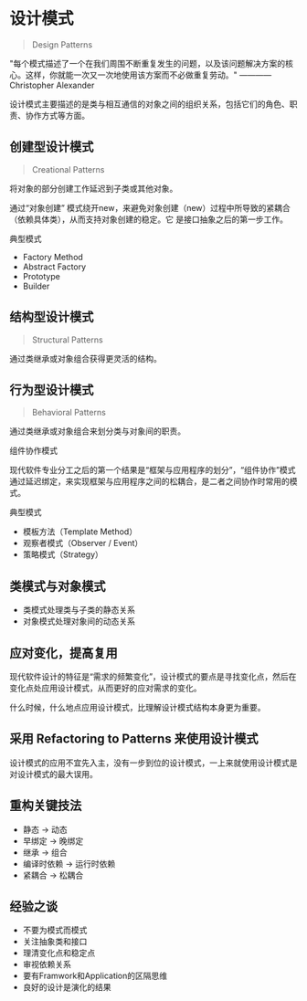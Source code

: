 # 设计模式

> Design Patterns

"每个模式描述了一个在我们周围不断重复发生的问题，以及该问题解决方案的核心。这样，你就能一次又一次地使用该方案而不必做重复劳动。" ————Christopher Alexander

设计模式主要描述的是类与相互通信的对象之间的组织关系，包括它们的角色、职责、协作方式等方面。

## 创建型设计模式

> Creational Patterns

将对象的部分创建工作延迟到子类或其他对象。

通过“对象创建” 模式绕开new，来避免对象创建（new）过程中所导致的紧耦合（依赖具体类），从而支持对象创建的稳定。它
是接口抽象之后的第一步工作。

典型模式

- Factory Method
- Abstract Factory
- Prototype
- Builder
  
## 结构型设计模式

> Structural Patterns

通过类继承或对象组合获得更灵活的结构。


## 行为型设计模式

> Behavioral Patterns

通过类继承或对象组合来划分类与对象间的职责。

组件协作模式

现代软件专业分工之后的第一个结果是“框架与应用程序的划分”，“组件协作”模式通过延迟绑定，来实现框架与应用程序之间的松耦合，是二者之间协作时常用的模式。

典型模式

- 模板方法（Template Method）
- 观察者模式（Observer / Event）
- 策略模式（Strategy）

## 类模式与对象模式

- 类模式处理类与子类的静态关系
- 对象模式处理对象间的动态关系

## 应对变化，提高复用

现代软件设计的特征是“需求的频繁变化”，设计模式的要点是寻找变化点，然后在变化点处应用设计模式，从而更好的应对需求的变化。

什么时候，什么地点应用设计模式，比理解设计模式结构本身更为重要。

## 采用 Refactoring to Patterns 来使用设计模式

设计模式的应用不宜先入主，没有一步到位的设计模式，一上来就使用设计模式是对设计模式的最大误用。

## 重构关键技法

- 静态 -> 动态
- 早绑定 -> 晚绑定
- 继承 -> 组合
- 编译时依赖 -> 运行时依赖
- 紧耦合 -> 松耦合

## 经验之谈
- 不要为模式而模式
- 关注抽象类和接口
- 理清变化点和稳定点
- 审视依赖关系
- 要有Framwork和Application的区隔思维
- 良好的设计是演化的结果

